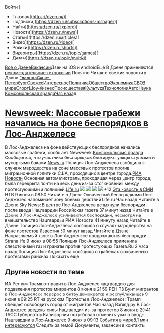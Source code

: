 [](https://dzen.ru/)
Войти
[
  * Главная](https://dzen.ru/)[
  * Подписки](https://dzen.ru/subscriptions-manager)[
  * Найти](https://dzen.ru/explore)[
  * Новости](https://dzen.ru/news)[
  * Статьи](https://dzen.ru/articles)[
  * Видео](https://dzen.ru/video)[
  * Ролики](https://dzen.ru/shorts)[
  * Видеоигры](https://dzen.ru/topic/games)[
  * Детям](https://dzen.ru/topic/multiki)

[Всё о Дзене](https://dzen.ru/about)[Вакансии](https://dzen.ru/about/careers)Дзен на iOS и AndroidЕщё
В Дзене применяются
[рекомендательные технологии](https://dzen.ru/legal/ru/recommendation-technologies/index.html)
Понятно
Читайте свежие новости в Дзене
[Главное](https://dzen.ru/news)[Санкт-Петербург](https://dzen.ru/news/region/saint_petersburg)[Свежее](https://dzen.ru/news/rubric/chronologic)[Интересное](https://dzen.ru/news/rubric/personal_feed)[Политика](https://dzen.ru/news/rubric/politics)[Общество](https://dzen.ru/news/rubric/society)[Экономика](https://dzen.ru/news/rubric/business)[СВО](https://dzen.ru/news/rubric/svo)[В мире](https://dzen.ru/news/rubric/world)[Спорт](https://sportsdzen.ru/news/rubric/sport?utm_source=yxnews&utm_medium=desktop)[Шоу-бизнес](https://dzen.ru/news/rubric/showbusiness)[Происшествия](https://dzen.ru/news/rubric/incident)[Культура](https://dzen.ru/news/rubric/culture)[Технологии](https://dzen.ru/news/rubric/computers)[Авто](https://dzen.ru/news/rubric/auto)[Наука](https://dzen.ru/news/rubric/science)
[Комсомольская правдаЧас назад](https://www.kp.ru/online/news/6415172/?utm_source=yxnews&utm_medium=desktop&utm_referrer=https%3A%2F%2Fdzen.ru%2Fnews%2Fstory%2F54917e49-82b4-52d5-8c67-0444c0423ba4)
# [Newsweek: Массовые грабежи начались на фоне беспорядков в Лос-Анджелесе](https://www.kp.ru/online/news/6415172/?utm_source=yxnews&utm_medium=desktop&utm_referrer=https%3A%2F%2Fdzen.ru%2Fnews%2Fstory%2F54917e49-82b4-52d5-8c67-0444c0423ba4)
В Лос-Анджелесе на фоне действующих беспорядков начались массовые грабежи, сообщает Newsweek.[Комсомольская правда](https://www.kp.ru/online/news/6415172/?utm_source=yxnews&utm_medium=desktop&utm_referrer=https%3A%2F%2Fdzen.ru%2Fnews%2Fstory%2F54917e49-82b4-52d5-8c67-0444c0423ba4)
Сообщается, что участники беспорядков блокируют улицы стульями и мусорными баками.[News.ru](https://news.ru/usa/protestuyushie-v-los-andzhelese-podzhigayut-mashiny-i-rvut-kukly-s-licom-trampa?utm_source=yxnews&utm_medium=desktop&utm_referrer=https%3A%2F%2Fdzen.ru%2Fnews%2Fstory%2F54917e49-82b4-52d5-8c67-0444c0423ba4)
Полиция Лос-Анджелеса сообщила о случаях мародерства на фоне массовых протестов против миграционной политики США, проходящих в центре города.[РИА Новости](https://ria.ru/20250609/protesty-2021770358.html?utm_source=yxnews&utm_medium=desktop&utm_referrer=https%3A%2F%2Fdzen.ru%2Fnews%2Fstory%2F54917e49-82b4-52d5-8c67-0444c0423ba4)
Основная автомагистраль, проходящая через центр города, была перекрыта почти на весь день из-за столкновений между протестующими и полицией.[Life.ru](https://dzen.ru/a/aEaiBk32L0xbxCX5?utm_source=yxnews&utm_medium=desktop&utm_referrer=https%3A%2F%2Fdzen.ru%2Fnews%2Fstory%2F54917e49-82b4-52d5-8c67-0444c0423ba4)
![](https://avatars.dzeninfra.ru/get-ynews/271828/4a21c4df45dad03973cc83bfa58d3d18/563x304)
![](https://avatars.dzeninfra.ru/get-ynews/271828/71e3ed0876ca76d8e30ea73d9af5b570/185x100)
![](https://avatars.dzeninfra.ru/get-ynews/271828/d91794342c7e1c31af1ed002c27f949e/185x100)
![](https://avatars.dzeninfra.ru/get-ynews/271828/5b085a1f885d332e45b9ad9b7ff45e21/185x100)
+12
[Эта новость в СМИ](https://dzen.ru/news/instory/8ff89ade-02f4-5a17-afc9-de25edac9a71?lang=ru&wan=1&persistent_id=3173508827&cl4url=0123e26f1b83df75b0fcf5a26e54fe96)
[](https://dzen.ru/a/aEZ4B032L0xbtrHL?utm_source=yxnews&utm_medium=desktop&utm_referrer=https%3A%2F%2Fdzen.ru%2Fnews%2Fstory%2F54917e49-82b4-52d5-8c67-0444c0423ba4)
НТВ
9 июня в 08:50
Читайте в Дзене
Охваченный беспорядками Лос-Анджелес напоминает зону боевых действий
[](https://dzen.ru/a/aEaiBk32L0xbxCX5?utm_source=yxnews&utm_medium=desktop&utm_referrer=https%3A%2F%2Fdzen.ru%2Fnews%2Fstory%2F54917e49-82b4-52d5-8c67-0444c0423ba4)
Life.ru
Час назад
Читайте в Дзене
Sky News: В центре Лос-Анджелеса вспыхнули беспорядки после ввода Нацгвардии
[](https://dzen.ru/a/aEa1Jk32L0xbyonK?utm_source=yxnews&utm_medium=desktop&utm_referrer=https%3A%2F%2Fdzen.ru%2Fnews%2Fstory%2F54917e49-82b4-52d5-8c67-0444c0423ba4)
Российская газета
37 минут назад
Читайте в Дзене
В Лос-Анджелесе усиливаются беспорядки, несмотря на вмешательство Нацгвардии
[](https://dzen.ru/a/aEazLk32L0xbyeo0?utm_source=yxnews&utm_medium=desktop&utm_referrer=https%3A%2F%2Fdzen.ru%2Fnews%2Fstory%2F54917e49-82b4-52d5-8c67-0444c0423ba4)
РИА Новости
41 минуту назад
Читайте в Дзене
Полиция Лос-Анджелеса сообщила о случаях мародерства на фоне протестов
[](https://dzen.ru/a/aEaxE032L0xbySHL?utm_source=yxnews&utm_medium=desktop&utm_referrer=https%3A%2F%2Fdzen.ru%2Fnews%2Fstory%2F54917e49-82b4-52d5-8c67-0444c0423ba4)
Известия
50 минут назад
Читайте в Дзене
Направляемый хаос: в Лос-Анджелесе продолжаются беспорядки
[](https://strana.life/news/v_mire/khaos_v_los_andzhelese_protesty_protiv_migratsionnykh_reydov_vyshli_iz_pod_kontrolya/?utm_source=yxnews&utm_medium=desktop&utm_referrer=https%3A%2F%2Fdzen.ru%2Fnews%2Fstory%2F54917e49-82b4-52d5-8c67-0444c0423ba4)
Strana.life
9 июня в 08:55
Полиция Лос-Анджелеса применила слезоточивый газ и гранаты против протестующих
[](https://www.gazeta.ru/social/news/2025/06/09/25993628.shtml?utm_source=yxnews&utm_medium=desktop&utm_referrer=https%3A%2F%2Fdzen.ru%2Fnews%2Fstory%2F54917e49-82b4-52d5-8c67-0444c0423ba4)
Газета.Ru
2 часа назад
Полиция Лос-Анджелеса сообщила о грабежах в охваченных протестами районах
Показать ещё
## Другие новости по теме
[](https://dzen.ru/news/story/fc835cfb-22c0-5da5-9ca2-9374085040af?lang=ru&rubric=index&fan=1&t=1749465443&tt=true&persistent_id=3173481443&cl4url=42bb30c4642eb0eeacdd3afd95d98a9b&story=905e0c2f-7894-5cc8-9ef0-3ab826115a97)
ИА Регнум
Трамп отправил в Лос-Анджелес нацгвардию для подавления протестов мигрантов
8 июня в 21:59
[](https://dzen.ru/news/story/8cd229e7-060a-5061-bd04-699631f5cf94?lang=ru&rubric=index&fan=1&t=1749465443&tt=true&persistent_id=3173508089&cl4url=25ade6fc72fab3d2a40a3984cff325c8&story=d6882c0f-59fc-589d-92de-d9554fb45976)
РЕН ТВ
Бунт мигрантов в Лос-Анджелесе перерос в битву демократов и республиканцев
9 июня в 09:25
[](https://dzen.ru/news/story/70ad7d3a-3230-5f91-96c8-4283fa967773?lang=ru&rubric=index&fan=1&t=1749465443&tt=true&persistent_id=3173493927&cl4url=c8633f163344a3debbf75caaee63b1ff&story=f63bdf01-dcd0-5fab-b1d5-fef764bf1891)
RT на русском
Протесты в Лос-Анджелесе: Трамп обещает освободить город от мигрантов
Час назад
[](https://dzen.ru/news/story/0d0780be-b72b-56a2-b145-0ec66a50ddce?lang=ru&rubric=index&fan=1&t=1749465443&tt=true&persistent_id=3173509300&cl4url=e183a9cfb4158b8b9956a1f98a9f6dde&story=011b37ce-9350-5421-9024-1cb85f9e201f)
Взгляд.ру
В Лос-Анджелес введены силы Нацгвардии из-за протестов
8 июня в 20:41
[](https://dzen.ru/news/story/5e78e189-fd54-5f2f-a94a-909435f9dbde?lang=ru&rubric=index&fan=1&t=1749465443&tt=true&persistent_id=3173494141&cl4url=64c9f5f27a71bf53ac88ff780b046f3a&story=f38823ed-38a3-5bc6-9a26-566293436e7c)
ТАСС
Губернатор Калифорнии потребовал отменить указ о вводе Нацгвардии в Лос-Анджелес
9 июня в 09:13
[События в мире8,1 млн интересуются](https://dzen.ru/topic/sobytiya-v-mire)
Следить за темой
Документы, вакансии и контакты
